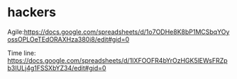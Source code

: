 # hackers
Agile:https://docs.google.com/spreadsheets/d/1o7ODHe8K8bP1MCSbqYOyossOPLOeTEdORAXHza380i8/edit#gid=0


Time line: https://docs.google.com/spreadsheets/d/1IXFOOFR4bYrOzHGK5lEWsFRZpb3IULj4g1FSSXbYZ34/edit#gid=0


